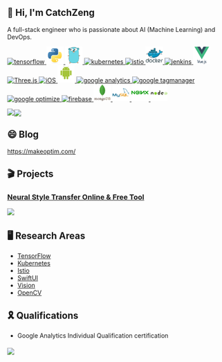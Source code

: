 ## 👋 Hi, I'm CatchZeng

A full-stack engineer who is passionate about AI (Machine Learning) and DevOps.

<p align="left">
  <a href="https://www.tensorflow.org/" target="_blank">
    <img
      src="https://miro.medium.com/max/3150/1*iDQvKoz7gGHc6YXqvqWWZQ.png"
      alt="tensorflow"
      width="40"
      height="40"
    />
  </a>
  <a href="https://www.python.org" target="_blank">
    <img
      src="https://raw.githubusercontent.com/devicons/devicon/master/icons/python/python-original.svg"
      alt="python"
      width="40"
      height="40"
    />
  </a>  
  <a href="https://golang.org" target="_blank">
    <img
      src="https://raw.githubusercontent.com/devicons/devicon/master/icons/go/go-original.svg"
      alt="go"
      width="40"
      height="40"
    />
  </a>
  <a href="https://kubernetes.io" target="_blank">
    <img
      src="https://www.vectorlogo.zone/logos/kubernetes/kubernetes-icon.svg"
      alt="kubernetes"
      width="40"
      height="40"
    />
  </a>
  <a href="https://istio.io" target="_blank">
    <img
      src="https://raw.githubusercontent.com/IBM/charts/master/logo/istio-logo.png"
      alt="istio"
      width="40"
      height="40"
    />
  </a>
  <a href="https://www.docker.com/" target="_blank">
    <img
      src="https://raw.githubusercontent.com/devicons/devicon/master/icons/docker/docker-original-wordmark.svg"
      alt="docker"
      width="40"
      height="40"
    />
  </a>  
  <a href="https://www.jenkins.io" target="_blank">
    <img
      src="https://www.vectorlogo.zone/logos/jenkins/jenkins-icon.svg"
      alt="jenkins"
      width="40"
      height="40"
    />
  </a>
  <a href="https://vuejs.org/" target="_blank">
    <img
      src="https://raw.githubusercontent.com/devicons/devicon/master/icons/vuejs/vuejs-original-wordmark.svg"
      alt="vuejs"
      width="40"
      height="40"
    />
  </a>
  <a href="https://threejs.org/" target="_blank">
    <img
      src="https://pbs.twimg.com/profile_images/1390736294666506242/_D_h6aWq_400x400.png"
      alt="Three.js"
      width="40"
      height="40"
    />
  </a>
  <a href="https://developer.apple.com/" target="_blank">
    <img
      src="https://upload.wikimedia.org/wikipedia/commons/thumb/c/ca/IOS_logo.svg/2048px-IOS_logo.svg.png"
      alt="iOS"
      width="40"
      height="40"
    />
  </a>  
  <a href="https://developer.android.com" target="_blank">
    <img
      src="https://raw.githubusercontent.com/devicons/devicon/master/icons/android/android-original-wordmark.svg"
      alt="android"
      width="40"
      height="40"
    />
  </a>
  <a href="https://analytics.google.com/" target="_blank">
    <img
      src="https://encrypted-tbn0.gstatic.com/images?q=tbn:ANd9GcQ3DUKp35TVFkPhTmTGizPjzySa7JsXSoHlrmL6hGlNlvmlX2LExlyWpTYrf3HlTTt49nk&usqp=CAU"
      alt="google analytics"
      width="40"
      height="40"
    />
  </a>
  <a href="https://tagmanager.google.com/" target="_blank">
    <img
      src="https://seeklogo.com/images/G/google-tag-manager-logo-B742352AFC-seeklogo.com.png"
      alt="google tagmanager"
      width="40"
      height="40"
    />
  </a>  
  <a href="https://optimize.google.com/" target="_blank">
    <img
      src="https://img.stackshare.io/service/12579/optimize.png"
      alt="google optimize"
      width="40"
      height="40"
    />
  </a>  
  <a href="https://firebase.google.com/" target="_blank">
    <img
      src="https://www.vectorlogo.zone/logos/firebase/firebase-icon.svg"
      alt="firebase"
      width="40"
      height="40"
    />
  </a>
  <a href="https://www.mongodb.com/" target="_blank">
    <img
      src="https://raw.githubusercontent.com/devicons/devicon/master/icons/mongodb/mongodb-original-wordmark.svg"
      alt="mongodb"
      width="40"
      height="40"
    />
  </a>
  <a href="https://www.mysql.com/" target="_blank">
    <img
      src="https://raw.githubusercontent.com/devicons/devicon/master/icons/mysql/mysql-original-wordmark.svg"
      alt="mysql"
      width="40"
      height="40"
    />
  </a>
  <a href="https://www.nginx.com" target="_blank">
    <img
      src="https://raw.githubusercontent.com/devicons/devicon/master/icons/nginx/nginx-original.svg"
      alt="nginx"
      width="40"
      height="40"
    />
  </a>
  <a href="https://nodejs.org" target="_blank">
    <img
      src="https://raw.githubusercontent.com/devicons/devicon/master/icons/nodejs/nodejs-original-wordmark.svg"
      alt="nodejs"
      width="40"
      height="40"
    />
  </a>
</p>

<img align="left" src="https://github-readme-stats.vercel.app/api?username=catchzeng&show_icons=true&theme=blue-green&hide_title=true" />

<img align="center"  src="https://github-readme-stats.vercel.app/api/top-langs/?username=catchzeng&hide=c%2B%2B,HTML&layout=compact&theme=blue-green&count_private=true&include_all_commits=true" />

## 😄 Blog

<https://makeoptim.com/>

## 🎬 Projects

### [Neural Style Transfer Online & Free Tool](https://style-transfer.makeoptim.com)

![](https://cdn.jsdelivr.net/gh/MakeOptim/jsdelivr@main/assets/img/cover/style-transfer.jpg)

## 🖥 Research Areas

- [TensorFlow](https://tensorflow.google.cn/)
- [Kubernetes](https://kubernetes.io/)
- [Istio](https://istio.io/)
- [SwiftUI](https://developer.apple.com/xcode/swiftui/)
- [Vision](https://developer.apple.com/documentation/vision/)
- [OpenCV](https://opencv.org/)

## 🎗 Qualifications

- Google Analytics Individual Qualification certification

<img src="https://cdn.jsdelivr.net/gh/MakeOptim/jsdelivr@main/assets/img/google/gaiq/gaiq.jpg" width="300" align="middle" />
